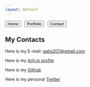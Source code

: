 ```yaml
---
layout: default
---
```


[<button>Home</button>](./)
&nbsp;&nbsp;[<button>Portfolio</button>](./portfolio.html)
&nbsp;&nbsp;[<button>Contact</button>](./Contacts.html)&nbsp;&nbsp;

## My Contacts

Here is my E-mail: gatis207@gmail.com

Here is my [itch.io profile](https://generalshnitsel.itch.io/)

Here is my [Github](https://github.com/GeneralShnitsel)

Here is my personal [Twitter](https://twitter.com/Shnitsel1)



